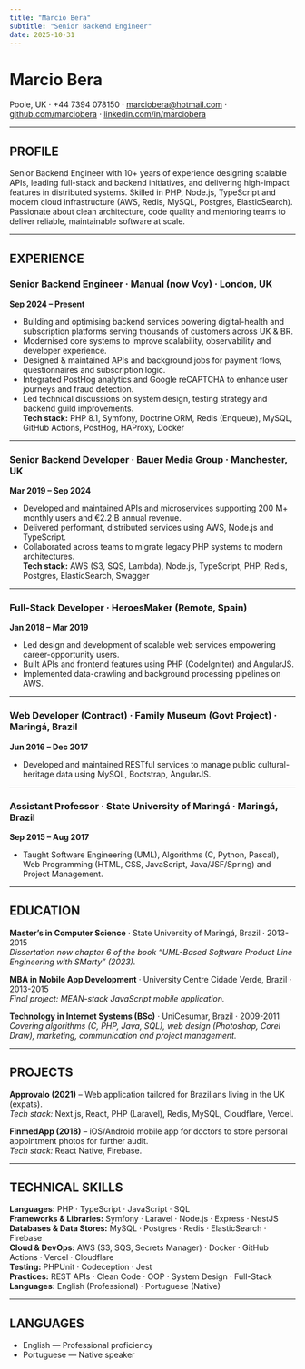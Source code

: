 ```yaml
---
title: "Marcio Bera"
subtitle: "Senior Backend Engineer"
date: 2025-10-31
---
```


# Marcio Bera  
Poole, UK · +44 7394 078150 · marciobera@hotmail.com · [github.com/marciobera](https://github.com/marciobera) · [linkedin.com/in/marciobera](https://linkedin.com/in/marciobera)

---

## PROFILE  
Senior Backend Engineer with 10+ years of experience designing scalable APIs, leading full-stack and backend initiatives, and delivering high-impact features in distributed systems. Skilled in PHP, Node.js, TypeScript and modern cloud infrastructure (AWS, Redis, MySQL, Postgres, ElasticSearch). Passionate about clean architecture, code quality and mentoring teams to deliver reliable, maintainable software at scale.

---

## EXPERIENCE  

### Senior Backend Engineer · Manual (now Voy) · London, UK  
**Sep 2024 – Present**  
- Building and optimising backend services powering digital-health and subscription platforms serving thousands of customers across UK & BR.  
- Modernised core systems to improve scalability, observability and developer experience.  
- Designed & maintained APIs and background jobs for payment flows, questionnaires and subscription logic.  
- Integrated PostHog analytics and Google reCAPTCHA to enhance user journeys and fraud detection.  
- Led technical discussions on system design, testing strategy and backend guild improvements.  
**Tech stack:** PHP 8.1, Symfony, Doctrine ORM, Redis (Enqueue), MySQL, GitHub Actions, PostHog, HAProxy, Docker

---

### Senior Backend Developer · Bauer Media Group · Manchester, UK  
**Mar 2019 – Sep 2024**  
- Developed and maintained APIs and microservices supporting 200 M+ monthly users and €2.2 B annual revenue.  
- Delivered performant, distributed services using AWS, Node.js and TypeScript.  
- Collaborated across teams to migrate legacy PHP systems to modern architectures.  
**Tech stack:** AWS (S3, SQS, Lambda), Node.js, TypeScript, PHP, Redis, Postgres, ElasticSearch, Swagger

---

### Full-Stack Developer · HeroesMaker (Remote, Spain)  
**Jan 2018 – Mar 2019**  
- Led design and development of scalable web services empowering career-opportunity users.  
- Built APIs and frontend features using PHP (CodeIgniter) and AngularJS.  
- Implemented data-crawling and background processing pipelines on AWS.

---

### Web Developer (Contract) · Family Museum (Govt Project) · Maringá, Brazil  
**Jun 2016 – Dec 2017**  
- Developed and maintained RESTful services to manage public cultural-heritage data using MySQL, Bootstrap, AngularJS.

---

### Assistant Professor · State University of Maringá · Maringá, Brazil  
**Sep 2015 – Aug 2017**  
- Taught Software Engineering (UML), Algorithms (C, Python, Pascal), Web Programming (HTML, CSS, JavaScript, Java/JSF/Spring) and Project Management.

---

## EDUCATION  
**Master’s in Computer Science** · State University of Maringá, Brazil · 2013-2015  
_Dissertation now chapter 6 of the book “UML-Based Software Product Line Engineering with SMarty” (2023)._  

**MBA in Mobile App Development** · University Centre Cidade Verde, Brazil · 2013-2015  
_Final project: MEAN-stack JavaScript mobile application._  

**Technology in Internet Systems (BSc)** · UniCesumar, Brazil · 2009-2011  
_Covering algorithms (C, PHP, Java, SQL), web design (Photoshop, Corel Draw), marketing, communication and project management._

---

## PROJECTS  
**Approvalo (2021)** – Web application tailored for Brazilians living in the UK (expats).  
_Tech stack:_ Next.js, React, PHP (Laravel), Redis, MySQL, Cloudflare, Vercel.

**FinmedApp (2018)** – iOS/Android mobile app for doctors to store personal appointment photos for further audit.  
_Tech stack:_ React Native, Firebase.

---

## TECHNICAL SKILLS  
**Languages:** PHP · TypeScript · JavaScript · SQL  
**Frameworks & Libraries:** Symfony · Laravel · Node.js · Express · NestJS  
**Databases & Data Stores:** MySQL · Postgres · Redis · ElasticSearch · Firebase  
**Cloud & DevOps:** AWS (S3, SQS, Secrets Manager) · Docker · GitHub Actions · Vercel · Cloudflare  
**Testing:** PHPUnit · Codeception · Jest  
**Practices:** REST APIs · Clean Code · OOP · System Design · Full-Stack  
**Languages:** English (Professional) · Portuguese (Native)

---

## LANGUAGES  
- English — Professional proficiency  
- Portuguese — Native speaker  

